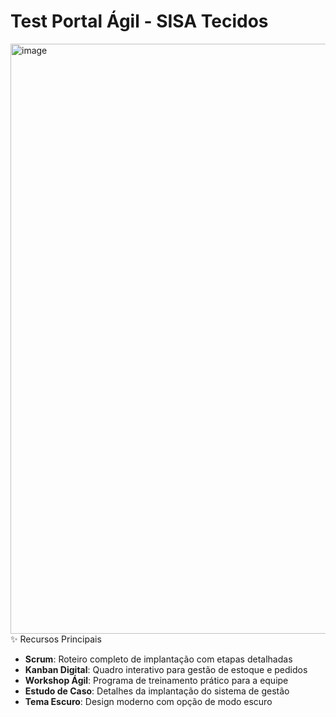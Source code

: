 # Test Portal Ágil - SISA Tecidos
<img width="1904" height="944" alt="image" src="https://github.com/user-attachments/assets/350fd675-fa84-4209-9fd0-ff310c987e69" />
✨ Recursos Principais

- **Scrum**: Roteiro completo de implantação com etapas detalhadas
- **Kanban Digital**: Quadro interativo para gestão de estoque e pedidos
- **Workshop Ágil**: Programa de treinamento prático para a equipe
- **Estudo de Caso**: Detalhes da implantação do sistema de gestão
- **Tema Escuro**: Design moderno com opção de modo escuro
